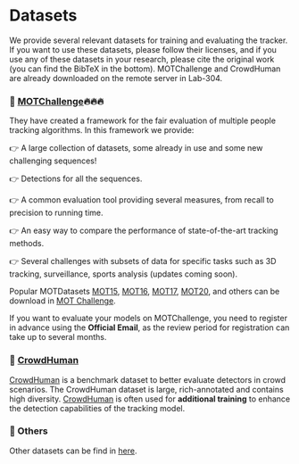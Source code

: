 # Datasets
We provide several relevant datasets for training and evaluating the tracker. If you want to use these datasets, please follow their licenses, and if you use any of these datasets in your research, please cite the original work (you can find the BibTeX in the bottom). MOTChallenge and CrowdHuman are already downloaded on the remote server in Lab-304.
### 🥇 [MOTChallenge](https://motchallenge.net/)🔥🔥🔥
They have created a framework for the fair evaluation of multiple people tracking algorithms. In this framework we provide:

👉 A large collection of datasets, some already in use and some new challenging sequences!

👉 Detections for all the sequences.

👉 A common evaluation tool providing several measures, from recall to precision to running time.

👉 An easy way to compare the performance of state-of-the-art tracking methods.

👉 Several challenges with subsets of data for specific tasks such as 3D tracking, surveillance, sports analysis (updates coming soon).

Popular MOTDatasets [MOT15](https://motchallenge.net/data/MOT15/), [MOT16](https://motchallenge.net/data/MOT16/), [MOT17](https://motchallenge.net/data/MOT17/), [MOT20](https://motchallenge.net/data/MOT20/), and others can be download in [MOT Challenge](https://motchallenge.net/).

If you want to evaluate your models on MOTChallenge, you need to register in advance using the __Official Email__, as the review period for registration can take up to several months.

### 🥈 [CrowdHuman](https://www.crowdhuman.org/) 
[CrowdHuman](https://www.crowdhuman.org/) is a benchmark dataset to better evaluate detectors in crowd scenarios. The CrowdHuman dataset is large, rich-annotated and contains high diversity. [CrowdHuman](https://www.crowdhuman.org/) is often used for __additional training__ to enhance the detection capabilities of the tracking model.

### 🥉 Others
Other datasets can be find in [here](https://github.com/Zhongdao/Towards-Realtime-MOT/blob/master/DATASET_ZOO.md). 



